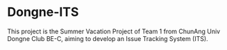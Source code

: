 # Dongne-ITS
This project is the Summer Vacation Project of Team 1 from ChunAng Univ Dongne Club BE-C, aiming to develop an Issue Tracking System (ITS).
